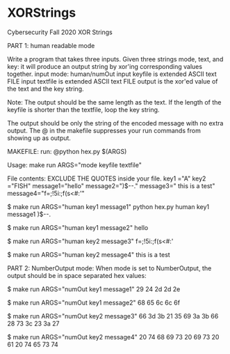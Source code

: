 # XORStrings
Cybersecurity Fall 2020 XOR Strings

PART 1: human readable mode

Write a program that takes three inputs.
Given three strings mode, text, and key: it will produce an output string by xor'ing corresponding values together.
input mode: human/numOut
input keyfile is extended ASCII text FILE
input textfile is extended ASCII text FILE
output is the xor'ed value of the text and the key string.

Note:
The output should be the same length as the text.
If the length of the keyfile is shorter than the textfile, loop the key string.


The output should be only the string of the encoded message with no extra output. The @ in the makefile suppresses your run commands from showing up as output.

MAKEFILE:
run:
	@python hex.py $(ARGS)

Usage:
make run ARGS="mode keyfile textfile"

File contents: EXCLUDE THE QUOTES inside your file.
key1 ="A"
key2 ="FISH"
message1="hello"
message2=")$--."
message3=" this is a test"
message4="f=;!5i:;f(s<#:'"

$ make run ARGS="human key1 message1"
python hex.py human key1 message1
)$--.

$ make run ARGS="human key1 message2"
hello

$ make run ARGS="human key2 message3"
f=;!5i:;f(s<#:'

$ make run ARGS="human key2 message4"
 this is a test

PART 2: NumberOutput mode:
When mode is set to NumberOutput, the output should be in space separated hex values:

$ make run ARGS="numOut key1 message1"
29 24 2d 2d 2e

$ make run ARGS="numOut key1 message2"
68 65 6c 6c 6f

$ make run ARGS="numOut key2 message3"
66 3d 3b 21 35 69 3a 3b 66 28 73 3c 23 3a 27

$ make run ARGS="numOut key2 message4"
20 74 68 69 73 20 69 73 20 61 20 74 65 73 74
